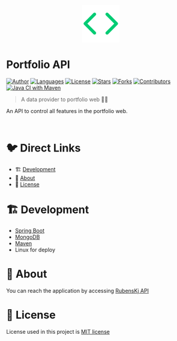 <p align="center">
   <img src="https://raw.githubusercontent.com/RubensKj/myportfolio/master/.github/code.png" width="100"/>
</p>

# Portfolio API

[![Author](https://img.shields.io/badge/author-RubensKj-00cc74?style=flat-square)](https://github.com/RubensKj)
[![Languages](https://img.shields.io/github/languages/count/RubensKj/portfolio-api?color=00cc74&style=flat-square)](#)
[![License](https://img.shields.io/github/license/RubensKj/portfolio-api?color=00cc74&style=flat-square)](https://github.com/RubensKj/portfolio-api/blob/master/LICENSE)
[![Stars](https://img.shields.io/github/stars/RubensKj/portfolio-api?color=00cc74&style=flat-square)](https://github.com/RubensKj/portfolio-api/stargazers)
[![Forks](https://img.shields.io/github/forks/RubensKj/portfolio-api?color=00cc74&style=flat-square)](https://github.com/RubensKj/portfolio-api/network/members)
[![Contributors](https://img.shields.io/github/contributors/RubensKj/portfolio-api?color=00cc74&style=flat-square)](https://github.com/RubensKj/portfolio-api/graphs/contributors)
[![Java CI with Maven](https://github.com/RubensKj/portfolio-api/workflows/Java%20CI%20with%20Maven/badge.svg)](https://github.com/RubensKj/portfolio-api/actions?query=workflow%3A%22Java+CI+with+Maven%22)


> A data provider to portfolio web ✌🏻

<p>An API to control all features in the portfolio web.</p>

<br/>

# 🐦 Direct Links
 * 🏗 [Development](#building_construction-Development)
 * 🚀 [About](#rocket-about)
 * 📕 [License](#closed_book-license)


# :building_construction: Development

- [Spring Boot](https://spring.io/projects/spring-boot)
- [MongoDB](https://www.mongodb.com/)
- [Maven](https://maven.apache.org/)
- Linux for deploy

# :rocket: About

You can reach the application by accessing [RubensKj API](https://rubenskj.com:8443/api/)

# :closed_book: License

License used in this project is [MIT license](https://github.com/RubensKj/portfolio-api/blob/master/LICENSE)
